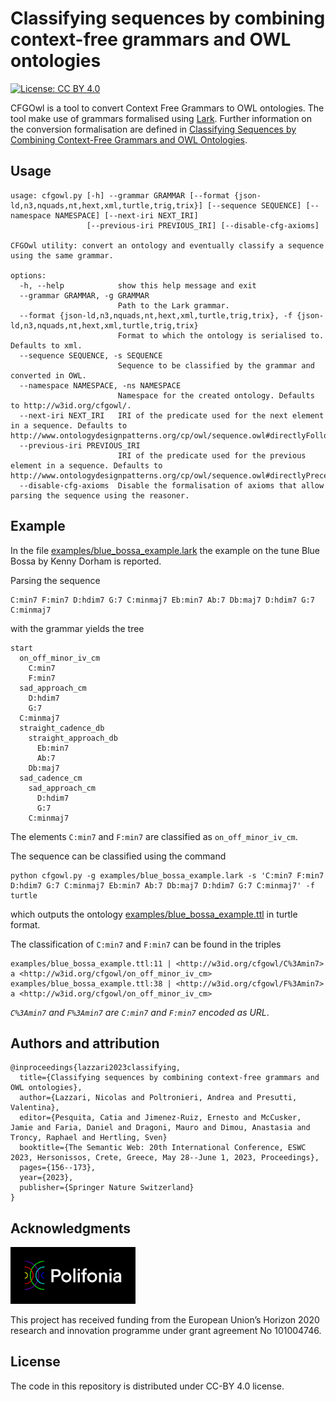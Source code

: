 # Classifying sequences by combining context-free grammars and OWL ontologies

[![License: CC BY 4.0](https://img.shields.io/badge/License-CC_BY_4.0-lightgrey.svg)](https://creativecommons.org/licenses/by/4.0/)

CFGOwl is a tool to convert Context Free Grammars to OWL ontologies. The tool make use of grammars formalised using [Lark](https://github.com/lark-parser/lark).
Further information on the conversion formalisation are defined in [Classifying Sequences by Combining Context-Free Grammars and OWL Ontologies](https://link.springer.com/chapter/10.1007/978-3-031-33455-9_10).


## Usage
```
usage: cfgowl.py [-h] --grammar GRAMMAR [--format {json-ld,n3,nquads,nt,hext,xml,turtle,trig,trix}] [--sequence SEQUENCE] [--namespace NAMESPACE] [--next-iri NEXT_IRI]
                 [--previous-iri PREVIOUS_IRI] [--disable-cfg-axioms]

CFGOwl utility: convert an ontology and eventually classify a sequence using the same grammar.

options:
  -h, --help            show this help message and exit
  --grammar GRAMMAR, -g GRAMMAR
                        Path to the Lark grammar.
  --format {json-ld,n3,nquads,nt,hext,xml,turtle,trig,trix}, -f {json-ld,n3,nquads,nt,hext,xml,turtle,trig,trix}
                        Format to which the ontology is serialised to. Defaults to xml.
  --sequence SEQUENCE, -s SEQUENCE
                        Sequence to be classified by the grammar and converted in OWL.
  --namespace NAMESPACE, -ns NAMESPACE
                        Namespace for the created ontology. Defaults to http://w3id.org/cfgowl/.
  --next-iri NEXT_IRI   IRI of the predicate used for the next element in a sequence. Defaults to http://www.ontologydesignpatterns.org/cp/owl/sequence.owl#directlyFollows
  --previous-iri PREVIOUS_IRI
                        IRI of the predicate used for the previous element in a sequence. Defaults to http://www.ontologydesignpatterns.org/cp/owl/sequence.owl#directlyPrecedes
  --disable-cfg-axioms  Disable the formalisation of axioms that allow parsing the sequence using the reasoner.
```

## Example

In the file [examples/blue_bossa_example.lark](examples/blue_bossa_example.lark) the example on the tune Blue Bossa by Kenny Dorham is reported.

Parsing the sequence

```
C:min7 F:min7 D:hdim7 G:7 C:minmaj7 Eb:min7 Ab:7 Db:maj7 D:hdim7 G:7 C:minmaj7
```

with the grammar yields the tree

```
start
  on_off_minor_iv_cm
    C:min7
    F:min7
  sad_approach_cm
    D:hdim7
    G:7
  C:minmaj7
  straight_cadence_db
    straight_approach_db
      Eb:min7
      Ab:7
    Db:maj7
  sad_cadence_cm
    sad_approach_cm
      D:hdim7
      G:7
    C:minmaj7
```

The elements `C:min7` and `F:min7` are classified as `on_off_minor_iv_cm`.

The sequence can be classified using the command

```
python cfgowl.py -g examples/blue_bossa_example.lark -s 'C:min7 F:min7 D:hdim7 G:7 C:minmaj7 Eb:min7 Ab:7 Db:maj7 D:hdim7 G:7 C:minmaj7' -f turtle
```

which outputs the ontology [examples/blue_bossa_example.ttl](examples/blue_bossa_example.ttl) in turtle format.

The classification of `C:min7` and `F:min7` can be found in the triples

```
examples/blue_bossa_example.ttl:11 | <http://w3id.org/cfgowl/C%3Amin7> a <http://w3id.org/cfgowl/on_off_minor_iv_cm>
examples/blue_bossa_example.ttl:38 | <http://w3id.org/cfgowl/F%3Amin7> a <http://w3id.org/cfgowl/on_off_minor_iv_cm>
```

*`C%3Amin7` and `F%3Amin7` are `C:min7` and `F:min7` encoded as URL*.

## Authors and attribution
```
@inproceedings{lazzari2023classifying,
  title={Classifying sequences by combining context-free grammars and OWL ontologies},
  author={Lazzari, Nicolas and Poltronieri, Andrea and Presutti, Valentina},
  editor={Pesquita, Catia and Jimenez-Ruiz, Ernesto and McCusker, Jamie and Faria, Daniel and Dragoni, Mauro and Dimou, Anastasia and Troncy, Raphael and Hertling, Sven}
  booktitle={The Semantic Web: 20th International Conference, ESWC 2023, Hersonissos, Crete, Greece, May 28--June 1, 2023, Proceedings},
  pages={156--173},
  year={2023},
  publisher={Springer Nature Switzerland}
}
```

## Acknowledgments

<a href="https://polifonia-project.eu"><img src="assets/polifonia.jpg" style="width:200px;"></a>

This project has received funding from the European Union’s Horizon 2020 research and innovation programme under grant agreement No 101004746.

## License

The code in this repository is distributed under CC-BY 4.0 license.